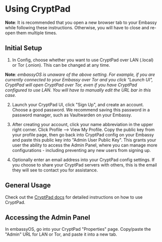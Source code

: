 # Using CryptPad

**Note**: It is recommended that you open a new browser tab to your Embassy while following these instructions. Otherwise, you will have to close and re-open them multiple times.

## Initial Setup

1. In Config, choose whether you want to use CryptPad over LAN (.local) or Tor (.onion). This can be changed at any time.

**Note**: *embassyOS is unaware of the above setting. For example, if you are currently connected to your Embassy over Tor and you click "Launch UI", CryptPad will open CryptPad over Tor, even if you have CryptPad configured to use LAN. You will have to manually edit the URL bar in this case.*

2. Launch your CryptPad UI, click "Sign Up", and create an account. Choose a good password. We recommend saving this password in a password manager, such as Vaultwarden on your Embassy.

3. After creating your account, click your name abbreviation in the upper right corner. Click Profile --> View My Profile. Copy the public key from your profile page, then go back into CryptPad config on your Embassy and paste this public key into "Admin User Public Key". This grants your user the ability to access the Admin Panel, where you can manage more configurations - including preventing any new users from signing up.

4. Optionally enter an email address into your CryptPad config settings. If you choose to share your CryptPad servers with others, this is the email they will see to contact you for assistance.

## General Usage

Check out the [CryptPad docs](https://docs.cryptpad.org) for detailed instructions on how to use CryptPad.

## Accessing the Admin Panel

In embassyOS, go into your CryptPad "Properties" page. Copy/paste the "Admin" URL for LAN or Tor, and paste it into a new tab.